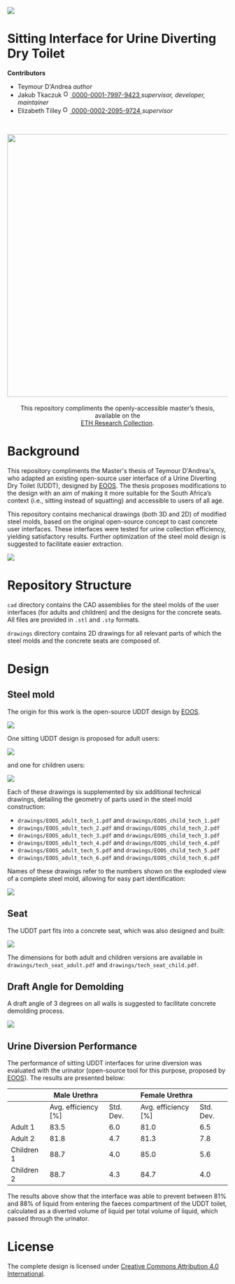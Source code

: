 <!-- badges: start -->
[![](https://img.shields.io/badge/License-CC_BY_4.0-lightgrey.svg)](https://creativecommons.org/licenses/by/4.0/)
<!-- badges: end -->

<h1> Sitting Interface for Urine Diverting Dry Toilet </h1>

<b>Contributors</b>  
- Teymour D'Andrea
</a> *author*  
- Jakub Tkaczuk <a href="https://orcid.org/0000-0001-7997-9423">
<img alt="ORCID logo" src="https://info.orcid.org/wp-content/uploads/2019/11/orcid_16x16.png" width="16" height="16" /> 0000-0001-7997-9423
</a> *supervisor, developer, maintainer*  
- Elizabeth Tilley <a href="https://orcid.org/0000-0002-2095-9724">
<img alt="ORCID logo" src="https://info.orcid.org/wp-content/uploads/2019/11/orcid_16x16.png" width="16" height="16" /> 0000-0002-2095-9724
</a> *supervisor*  

<br>
<p align="middle"> 
<img src="img/ETH_GHE_logo.svg" width=600>
<br><br>
This repository compliments the openly-accessible master’s thesis, available on the<br \>  
<a href="">ETH Research Collection</a>.
</p>

# Background

This repository compliments the Master's thesis of Teymour D'Andrea's, who adapted an existing open-source user interface of a Urine Diverting Dry Toilet (UDDT), designed by [EOOS](https://urinetrap.com/). The thesis proposes modifications to the design with an aim of making it more suitable for the South Africa’s context (i.e., sitting instead of squatting) and accessible to users of all age.

This repository contains mechanical drawings (both 3D and 2D) of modified steel molds, based on the original open-source concept to cast concrete user interfaces. These interfaces were tested for urine collection efficiency, yielding satisfactory results. Further optimization of the steel mold design is suggested to facilitate easier extraction.

![](img/molds_and_concrete.png)

# Repository Structure

`cad` directory contains the CAD assemblies for the steel molds of the user interfaces (for adults and children) and the designs for the concrete seats. All files are provided in `.stl` and `.stp` formats.

`drawings` directory contains 2D drawings for all relevant parts of which the steel molds and the concrete seats are composed of.

# Design

## Steel mold

The origin for this work is the open-source UDDT design by [EOOS](https://urinetrap.com/).

![](img/eoos_schematic.png)

One sitting UDDT design is proposed for adult users:

![](drawings/EOOS_adult_general_tech.png)

and one for children users:

![](drawings/EOOS_child_general_tech.png)

Each of these drawings is supplemented by six additional technical drawings, detailing the geometry of parts used in the steel mold construction:

- `drawings/EOOS_adult_tech_1.pdf` and `drawings/EOOS_child_tech_1.pdf`
- `drawings/EOOS_adult_tech_2.pdf` and `drawings/EOOS_child_tech_2.pdf`
- `drawings/EOOS_adult_tech_3.pdf` and `drawings/EOOS_child_tech_3.pdf`
- `drawings/EOOS_adult_tech_4.pdf` and `drawings/EOOS_child_tech_4.pdf`
- `drawings/EOOS_adult_tech_5.pdf` and `drawings/EOOS_child_tech_5.pdf`
- `drawings/EOOS_adult_tech_6.pdf` and `drawings/EOOS_child_tech_6.pdf`

Names of these drawings refer to the numbers shown on the exploded view of a complete steel mold, allowing for easy part identification:

![](drawings/exploded_view_with_names.png)

## Seat

The UDDT part fits into a concrete seat, which was also designed and built:

![](drawings/user_interface_over_seat.png)

The dimensions for both adult and children versions are available in `drawings/tech_seat_adult.pdf` and `drawings/tech_seat_child.pdf`.

## Draft Angle for Demolding

A draft angle of 3 degrees on all walls is suggested to facilitate concrete demolding process.

![](drawings/draft_angle_recommend.png)

## Urine Diversion Performance

The performance of sitting UDDT interfaces for urine diversion was evaluated with the urinator (open-source tool for this purpose, proposed by [EOOS](https://urinetrap.com/)). The results are presented below:

|            | Male Urethra        |          | Female Urethra      |          |
|------------|---------------------|----------|---------------------|----------|
|            | Avg. efficiency [%] | Std. Dev.| Avg. efficiency [%] | Std. Dev.|
| Adult 1    | 83.5                | 6.0      | 81.0                | 6.5      |
| Adult 2    | 81.8                | 4.7      | 81.3                | 7.8      |
| Children 1 | 88.7                | 4.0      | 85.0                | 5.6      |
| Children 2 | 88.7                | 4.3      | 84.7                | 4.0      |

The results above show that the interface was able to prevent between 81% and 88% of liquid from entering the faeces compartment of the UDDT toilet, calculated as a diverted volume of liquid per total volume of liquid, which passed through the urinator.

# License

The complete design is licensed under [Creative Commons Attribution 4.0 International](https://github.com/Global-Health-Engineering/sitting-UDDT/blob/main/LICENSE.md).
